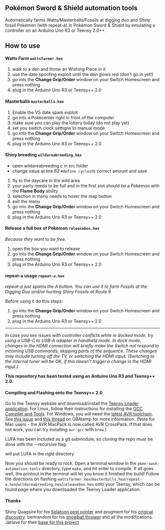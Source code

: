 
## Pokémon Sword & Shield automation tools

Automatically farms Watts/Masterballs/Fossils at digging duo and Shiny fossil Pokemon (with repeat-a) in Pokémon Sword & Shield by emulating a controller on an Arduino Uno R3 or Teensy 2.0++. 

## How to use
#### Watts Farm `wattsfarmer.hex`

1. walk to a den and throw an Wishing Piece in it
2. use the date spoofing exploit until the den glows red (don't go in yet!)
3. go into the **Change Grip/Order** window on your Switch Homescreen and press nothing
4. plug in the Arduino Uno R3 or Teensy++ 2.0

#### Masterballs `masterballs.hex`

1. Enable the VS date spam exploit
2. go into a Pokécenter right in front of the computer
3. make sure you can play the lottery today (do not play yet)
4. set you switch clock settigns to manual mode
5. go into the **Change Grip/Order** window on your Switch Homescreen and press nothing
6. plug in the Arduino Uno R3 or Teensy++ 2.0

#### Shiny breeding `wildareabreeding.hex`

* open wildareabreeding.c in src folder
* change value at line 62 `#define cycles`to correct amount and save

1. fly to the daycare in the wild area
2. your party needs to be full and in the first slot should be a Pokémon with the **Flame Body** ability
3. selection in menu needs to hover the map button
4. exit the menu
5. go into the **Change Grip/Order** window on your Switch Homescreen and press nothing
6. plug in the Arduino Uno R3 or Teensy++ 2.0

#### Release a full box of Pokémon `releasebox.hex`

*Because they want to be free.*

1. open the box you want to release
2. go into the **Change Grip/Order** window on your Switch Homescreen and press nothing
3. plug in the Arduino Uno R3 or Teensy++ 2.0

#### repeat-a usage `repeat-a.hex`

*repeat-a just spams the A button. You can use it to farm Fossils at the Digging Duo and/or hunting Shiny Fossils at Route 6*

Before using it do this steps:
1. go into the **Change Grip/Order** window on your Switch Homescreen and press nothing
2. plug in the Arduino Uno R3 or Teensy++ 2.0

-----

*In case you see issues with controller conflicts while in docked mode, try using a USB-C to USB-A adapter in handheld mode. In dock mode, changes in the HDMI connection will briefly make the Switch not respond to incoming USB commands, skipping parts of the sequence. These changes may include turning off the TV, or switching the HDMI input. (Switching to the internal tuner will be OK, if this doesn't trigger a change in the HDMI input.)*

**This repository has been tested using an Arduino Uno R3 and Teensy++ 2.0.**

#### Compiling and Flashing onto the Teensy++ 2.0
Go to the Teensy website and download/install the [Teensy Loader application](https://www.pjrc.com/teensy/loader.html). For Linux, follow their instructions for installing the [GCC Compiler and Tools](https://www.pjrc.com/teensy/gcc.html). For Windows, you will need the [latest AVR toolchain](https://www.microchip.com/mplab/avr-support/avr-and-arm-toolchains-c-compilers). See [this issue](https://github.com/LightningStalker/Splatmeme-Printer/issues/10) and [this thread](http://gbatemp.net/threads/how-to-use-shinyquagsires-splatoon-2-post-printer.479497/) on GBAtemp for more information. (Note for Mac users - the AVR MacPack is now called AVR CrossPack. If that does not work, you can try installing `avr-gcc` with `brew`.)

LUFA has been included as a git submodule, so cloning the repo must be done with the --recursive flag.

will put LUFA in the right directory.

Now you should be ready to rock. Open a terminal window in the `pkmn-swsh-automation-tools` directory, type `make`, and hit enter to compile. If all goes well, the printout in the terminal will let you know it finished the build! Follow the directions on flashing `wattsfarmer.hex`/`masterballs.hex`/`repeat-a.hex`/`wildareabreeding.hex`/`releasebox.hex` onto your Teensy, which can be found page where you downloaded the Teensy Loader application.

#### Thanks

Shiny Quagsire for his [Splatoon post printer](https://github.com/shinyquagsire23/Switch-Fightstick) and progmem for his [original discovery](https://github.com/progmem/Switch-Fightstick).
bertrandom for his [snowball thrower](https://github.com/bertrandom/snowball-thrower) and all the modifications.
Jarlave for their [base for this project](https://github.com/jarlave/pkmn-swsh-automation-tools)
